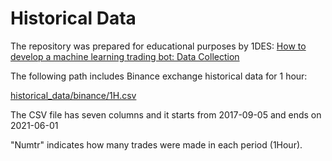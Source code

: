# Historical Data

The repository was prepared for educational purposes by 1DES: 
[How to develop a machine learning trading bot: Data Collection](https://1des.com/blog/posts/how-to-develop-machine-learning-trading-bot-data-collection)

The following path includes Binance exchange historical data for 1 hour:

[historical_data/binance/1H.csv](binance/1H.csv)

The CSV file has seven columns and it starts from 2017-09-05 and ends on 2021-06-01 

"Numtr" indicates how many trades were made in each period (1Hour).   
